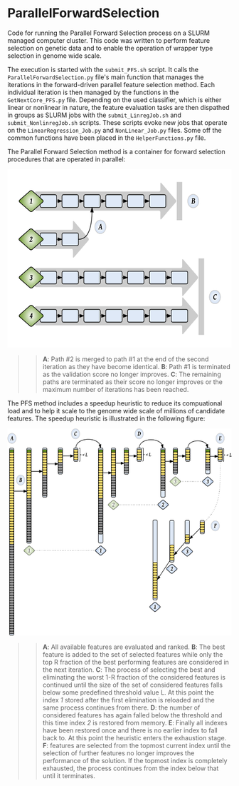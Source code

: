 # ParallelForwardSelection
Code for running the Parallel Forward Selection process on a SLURM managed computer cluster. This code was written to perform feature selection on genetic data and to enable the operation of wrapper type selection in genome wide scale.

The execution is started with the `submit_PFS.sh` script. It calls the `ParallelForwardSelection.py` file's main function that manages the iterations in the forward-driven parallel feature selection method. Each individual iteration is then managed by the functions in the `GetNextCore_PFS.py` file. Depending on the used classifier, which is either linear or nonlinear in nature, the feature evaluation tasks are then dispathed in groups as SLURM jobs with the `submit_LinregJob.sh` and `submit_NonlinregJob.sh` scripts. These scripts evoke new jobs that operate on the `LinearRegression_Job.py` and `NonLinear_Job.py` files. Some off the common functions have been placed in the `HelperFunctions.py` file.

The Parallel Forward Selection method is a container for forward selection procedures that are operated in parallel: 

<img src=img/PFS.png width=586 height=400 />

>>**A**: Path \#2 is merged to path \#1 at the end of the second iteration as they have become identical.
**B**: Path \#1 is terminated as the validation score no longer improves.
**C**: The remaining paths are terminated as their score no longer improves or the maximum number of iterations has been reached.

The PFS method includes a speedup heuristic to reduce its compuational load and to help it scale to the genome wide scale of millions of candidate features. The speedup heuristic is illustrated in the following figure:

<img src=img/Heuristic_3.png width=586 height=464 />

>>**A**: All available features are evaluated and ranked.
**B**: The best feature is added to the set of selected features while only the top R fraction of the best performing features are considered in the next iteration.
**C**: The process of selecting the best and eliminating the worst 1-R fraction of the considered features is continued until the size of the set of considered features falls below some predefined threshold value L. At this point the index *1* stored after the first elimination is reloaded and the same process continues from there.
**D**: the number of considered features has again falled below the threshold and this time index *2* is restored from memory.
**E**: Finally all indexes have been restored once and there is no earlier index to fall back to. At this point the heuristic enters the exhaustion stage.
**F**: features are selected from the topmost current index until the selection of further features no longer improves the performance of the solution. If the topmost index is completely exhausted, the process continues from the index below that until it terminates.

